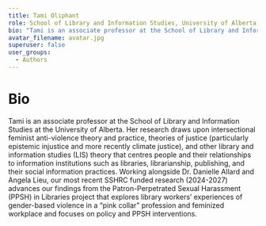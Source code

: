 ```yaml
---
title: Tami Oliphant
role: School of Library and Information Studies, University of Alberta.
bio: "Tami is an associate professor at the School of Library and Information Studies at the University of Alberta. Her research draws upon intersectional feminist anti-violence theory and practice, theories of justice (particularly epistemic injustice and more recently climate justice), and other library and information studies (LIS) theory that centres people and their relationships to information institutions such as libraries, librarianship, publishing, and their social information practices. Working alongside Dr. Danielle Allard and Angela Lieu, our most recent SSHRC funded research (2024-2027) advances our findings from the Patron-Perpetrated Sexual Harassment (PPSH) in Libraries project that explores library workers’ experiences of gender-based violence in a “pink collar” profession and feminized workplace and focuses on policy and PPSH interventions."
avatar_filename: avatar.jpg
superuser: false
user_groups:
  - Authors
---
```


# Bio
Tami is an associate professor at the School of Library and Information Studies at the University of Alberta. Her research draws upon intersectional feminist anti-violence theory and practice, theories of justice (particularly epistemic injustice and more recently climate justice), and other library and information studies (LIS) theory that centres people and their relationships to information institutions such as libraries, librarianship, publishing, and their social information practices. Working alongside Dr. Danielle Allard and Angela Lieu, our most recent SSHRC funded research (2024-2027) advances our findings from the Patron-Perpetrated Sexual Harassment (PPSH) in Libraries project that explores library workers’ experiences of gender-based violence in a “pink collar” profession and feminized workplace and focuses on policy and PPSH interventions.
